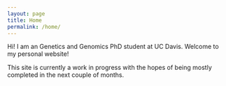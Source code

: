 ```yaml
---
layout: page
title: Home
permalink: /home/
---
```



Hi! I am an Genetics and Genomics PhD student at UC Davis. Welcome to my personal website!

This site is currently a work in progress with the hopes of being mostly completed in the next couple of months.